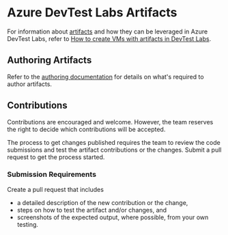 # Azure DevTest Labs Artifacts

For information about [artifacts](https://docs.microsoft.com/en-us/azure/lab-services/devtest-lab-concepts#artifacts) and how they can be leveraged in Azure DevTest Labs, refer to [How to create VMs with artifacts in DevTest Labs](https://azure.microsoft.com/en-ca/resources/videos/how-to-create-vms-with-artifacts-in-a-devtest-lab/).

## Authoring Artifacts

Refer to the [authoring documentation](AUTHORING.md) for details on what's required to author artifacts.

## Contributions

Contributions are encouraged and welcome. However, the team reserves the right to decide which contributions will be accepted.

The process to get changes published requires the team to review the code submissions and test the artifact contributions or the changes. Submit a pull request to get the process started.

### Submission Requirements

Create a pull request that includes
* a detailed description of the new contribution or the change,
* steps on how to test the artifact and/or changes, and
* screenshots of the expected output, where possible, from your own testing.

